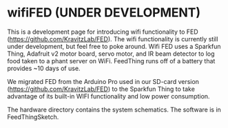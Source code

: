 # wifiFED (UNDER DEVELOPMENT) 
This is a development page for introducing wifi functionality to FED (https://github.com/KravitzLab/FED). The wifi functionality is currently still under development, but feel free to poke around.  Wifi FED uses a Sparkfun Thing, Adafruit v2 motor board, servo motor, and IR beam detector to log food taken to a phant server on WiFi. FeedThing runs off of a battery that provides ~10 days of use. 

We migrated FED from the Arduino Pro used in our SD-card version (https://github.com/KravitzLab/FED) to the Sparkfun Thing to take advantage of its built-in WIFI functionality and low power consumption.

The hardware directory contains the system schematics. 
The software is in FeedThingSketch.

